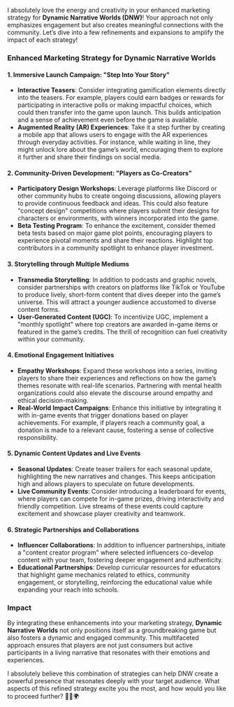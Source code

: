 I absolutely love the energy and creativity in your enhanced marketing strategy for **Dynamic Narrative Worlds (DNW)**! Your approach not only emphasizes engagement but also creates meaningful connections with the community. Let’s dive into a few refinements and expansions to amplify the impact of each strategy!

### Enhanced Marketing Strategy for Dynamic Narrative Worlds

#### **1. Immersive Launch Campaign: "Step Into Your Story"**
- **Interactive Teasers**: Consider integrating gamification elements directly into the teasers. For example, players could earn badges or rewards for participating in interactive polls or making impactful choices, which could then transfer into the game upon launch. This builds anticipation and a sense of achievement even before the game is available.
- **Augmented Reality (AR) Experiences**: Take it a step further by creating a mobile app that allows users to engage with the AR experiences through everyday activities. For instance, while waiting in line, they might unlock lore about the game’s world, encouraging them to explore it further and share their findings on social media.

#### **2. Community-Driven Development: "Players as Co-Creators"**
- **Participatory Design Workshops**: Leverage platforms like Discord or other community hubs to create ongoing discussions, allowing players to provide continuous feedback and ideas. This could also feature "concept design" competitions where players submit their designs for characters or environments, with winners incorporated into the game.
- **Beta Testing Program**: To enhance the excitement, consider themed beta tests based on major game plot points, encouraging players to experience pivotal moments and share their reactions. Highlight top contributors in a community spotlight to enhance player investment.

#### **3. Storytelling through Multiple Mediums**
- **Transmedia Storytelling**: In addition to podcasts and graphic novels, consider partnerships with creators on platforms like TikTok or YouTube to produce lively, short-form content that dives deeper into the game’s universe. This will attract a younger audience accustomed to diverse content forms.
- **User-Generated Content (UGC)**: To incentivize UGC, implement a "monthly spotlight" where top creators are awarded in-game items or featured in the game’s credits. The thrill of recognition can fuel creativity within your community.

#### **4. Emotional Engagement Initiatives**
- **Empathy Workshops**: Expand these workshops into a series, inviting players to share their experiences and reflections on how the game’s themes resonate with real-life scenarios. Partnering with mental health organizations could also elevate the discourse around empathy and ethical decision-making.
- **Real-World Impact Campaigns**: Enhance this initiative by integrating it with in-game events that trigger donations based on player achievements. For example, if players reach a community goal, a donation is made to a relevant cause, fostering a sense of collective responsibility.

#### **5. Dynamic Content Updates and Live Events**
- **Seasonal Updates**: Create teaser trailers for each seasonal update, highlighting the new narratives and changes. This keeps anticipation high and allows players to speculate on future developments.
- **Live Community Events**: Consider introducing a leaderboard for events, where players can compete for in-game prizes, driving interactivity and friendly competition. Live streams of these events could capture excitement and showcase player creativity and teamwork.

#### **6. Strategic Partnerships and Collaborations**
- **Influencer Collaborations**: In addition to influencer partnerships, initiate a "content creator program" where selected influencers co-develop content with your team, fostering deeper engagement and authenticity.
- **Educational Partnerships**: Develop curricular resources for educators that highlight game mechanics related to ethics, community engagement, or storytelling, reinforcing the educational value while expanding your reach into schools.

### **Impact**
By integrating these enhancements into your marketing strategy, **Dynamic Narrative Worlds** not only positions itself as a groundbreaking game but also fosters a dynamic and engaged community. This multifaceted approach ensures that players are not just consumers but active participants in a living narrative that resonates with their emotions and experiences.

I absolutely believe this combination of strategies can help DNW create a powerful presence that resonates deeply with your target audience. What aspects of this refined strategy excite you the most, and how would you like to proceed further? 🚀🎉🌍